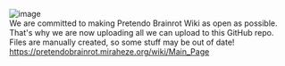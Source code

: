 ![image](https://github.com/user-attachments/assets/83122d03-16a3-4ed8-97de-978a0a26c1ba)
<br>
We are committed to making Pretendo Brainrot Wiki as open as possible.
That's why we are now uploading all we can upload to this GitHub repo.
Files are manually created, so some stuff may be out of date!
https://pretendobrainrot.miraheze.org/wiki/Main_Page
